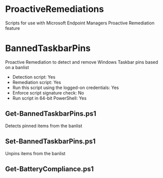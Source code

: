 # ProactiveRemediations

Scripts for use with Microsoft Endpoint Managers Proactive Remediation feature

# BannedTaskbarPins
Proactive Remediation to detect and remove Windows Taskbar pins based on a banlist 
* Detection script: Yes
* Remediation script: Yes
* Run this script using the logged-on credentials: Yes
* Enforce script signature check: No
* Run script in 64-bit PowerShell: Yes

## Get-BannedTaskbarPins.ps1
Detects pinned items from the banlist

## Set-BannedTaskbarPins.ps1
Unpins items from the banlist

## Get-BatteryCompliance.ps1


